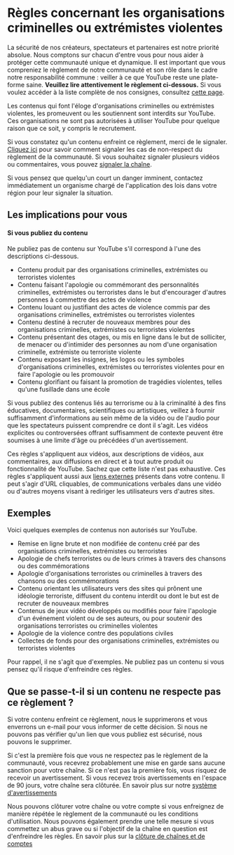 Règles concernant les organisations criminelles ou extrémistes violentes
========================================================================

  

La sécurité de nos créateurs, spectateurs et partenaires est notre priorité absolue. Nous comptons sur chacun d'entre vous pour nous aider à protéger cette communauté unique et dynamique. Il est important que vous compreniez le règlement de notre communauté et son rôle dans le cadre notre responsabilité commune : veiller à ce que YouTube reste une plate-forme saine. **Veuillez lire attentivement le règlement ci-dessous.** Si vous voulez accéder à la liste complète de nos consignes, consultez [cette page](https://support.google.com/youtube/answer/9288567).

Les contenus qui font l'éloge d'organisations criminelles ou extrémistes violentes, les promeuvent ou les soutiennent sont interdits sur YouTube. Ces organisations ne sont pas autorisées à utiliser YouTube pour quelque raison que ce soit, y compris le recrutement.

Si vous constatez qu'un contenu enfreint ce règlement, merci de le signaler. [Cliquez ici](https://support.google.com/youtube/answer/2802027) pour savoir comment signaler les cas de non-respect du règlement de la communauté. Si vous souhaitez signaler plusieurs vidéos ou commentaires, vous pouvez [signaler la chaîne](https://support.google.com/youtube/answer/2802027#report_channel).

Si vous pensez que quelqu'un court un danger imminent, contactez immédiatement un organisme chargé de l'application des lois dans votre région pour leur signaler la situation.

Les implications pour vous
--------------------------

#### Si vous publiez du contenu

Ne publiez pas de contenu sur YouTube s'il correspond à l'une des descriptions ci-dessous.

* Contenu produit par des organisations criminelles, extrémistes ou terroristes violentes
* Contenu faisant l'apologie ou commémorant des personnalités criminelles, extrémistes ou terroristes dans le but d'encourager d'autres personnes à commettre des actes de violence
* Contenu louant ou justifiant des actes de violence commis par des organisations criminelles, extrémistes ou terroristes violentes
* Contenu destiné à recruter de nouveaux membres pour des organisations criminelles, extrémistes ou terroristes violentes
* Contenu présentant des otages, ou mis en ligne dans le but de solliciter, de menacer ou d'intimider des personnes au nom d'une organisation criminelle, extrémiste ou terroriste violente
* Contenu exposant les insignes, les logos ou les symboles d'organisations criminelles, extrémistes ou terroristes violentes pour en faire l'apologie ou les promouvoir
* Contenu glorifiant ou faisant la promotion de tragédies violentes, telles qu'une fusillade dans une école

Si vous publiez des contenus liés au terrorisme ou à la criminalité à des fins éducatives, documentaires, scientifiques ou artistiques, veillez à fournir suffisamment d'informations au sein même de la vidéo ou de l'audio pour que les spectateurs puissent comprendre ce dont il s'agit. Les vidéos explicites ou controversées offrant suffisamment de contexte peuvent être soumises à une limite d'âge ou précédées d'un avertissement.

Ces règles s'appliquent aux vidéos, aux descriptions de vidéos, aux commentaires, aux diffusions en direct et à tout autre produit ou fonctionnalité de YouTube. Sachez que cette liste n'est pas exhaustive. Ces règles s'appliquent aussi aux [liens externes](https://support.google.com/youtube/answer/9054257) présents dans votre contenu. Il peut s'agir d'URL cliquables, de communications verbales dans une vidéo ou d'autres moyens visant à rediriger les utilisateurs vers d'autres sites.

Exemples
--------

Voici quelques exemples de contenus non autorisés sur YouTube.

* Remise en ligne brute et non modifiée de contenu créé par des organisations criminelles, extrémistes ou terroristes
* Apologie de chefs terroristes ou de leurs crimes à travers des chansons ou des commémorations
* Apologie d'organisations terroristes ou criminelles à travers des chansons ou des commémorations
* Contenu orientant les utilisateurs vers des sites qui prônent une idéologie terroriste, diffusent du contenu interdit ou dont le but est de recruter de nouveaux membres
* Contenus de jeux vidéo développés ou modifiés pour faire l'apologie d'un événement violent ou de ses auteurs, ou pour soutenir des organisations terroristes ou criminelles violentes
* Apologie de la violence contre des populations civiles
* Collectes de fonds pour des organisations criminelles, extrémistes ou terroristes violentes

Pour rappel, il ne s'agit que d'exemples. Ne publiez pas un contenu si vous pensez qu'il risque d'enfreindre ces règles.

Que se passe-t-il si un contenu ne respecte pas ce règlement ?
--------------------------------------------------------------

Si votre contenu enfreint ce règlement, nous le supprimerons et vous enverrons un e-mail pour vous informer de cette décision. Si nous ne pouvons pas vérifier qu'un lien que vous publiez est sécurisé, nous pouvons le supprimer.

Si c'est la première fois que vous ne respectez pas le règlement de la communauté, vous recevrez probablement une mise en garde sans aucune sanction pour votre chaîne. Si ce n'est pas la première fois, vous risquez de recevoir un avertissement. Si vous recevez trois avertissements en l'espace de 90 jours, votre chaîne sera clôturée. En savoir plus sur notre [système d'avertissements](https://support.google.com/youtube/answer/2802032)

Nous pouvons clôturer votre chaîne ou votre compte si vous enfreignez de manière répétée le règlement de la communauté ou les conditions d'utilisation. Nous pouvons également prendre une telle mesure si vous commettez un abus grave ou si l'objectif de la chaîne en question est d'enfreindre les règles. En savoir plus sur la [clôture de chaînes et de comptes](https://support.google.com/youtube/answer/2802168)